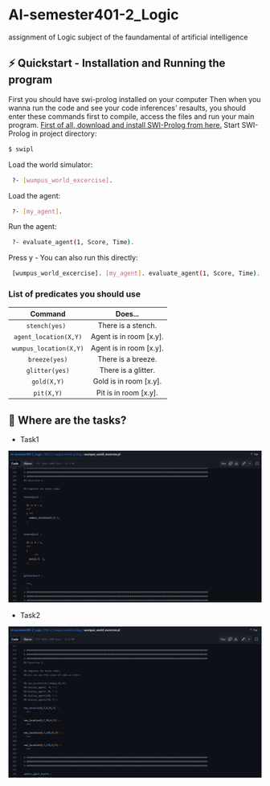 # AI-semester401-2_Logic
assignment of Logic subject of the faundamental of artificial intelligence

##  ⚡️ Quickstart - Installation and Running the program

First you should have swi-prolog installed on your computer
Then when you wanna run the code and see your code inferences' resaults, you should enter these commands first to compile, access the files and run your main program.
[First of all, download and install SWI-Prolog from here.](https://www.swi-prolog.org/download/stable)
Start SWI-Prolog in project directory:
```bash
$ swipl
```
Load the world simulator:

```bash
 ?- [wumpus_world_excercise].
```

Load the agent:

```bash
 ?- [my_agent].
```
Run the agent:

```bash
 ?- evaluate_agent(1, Score, Time).
```
Press y - You can also
run this directly:
```bash
 [wumpus_world_excercise]. [my_agent]. evaluate_agent(1, Score, Time). y
```

### List of predicates you should use

Command| Does...
:-----:|:-----:
`stench(yes) `|There is a stench.
`agent_location(X,Y)`|Agent is in room [x.y].
`wumpus_location(X,Y)`|Agent is in room [x.y].
`breeze(yes)`|There is a breeze.
`glitter(yes)`|There is a glitter.
`gold(X,Y)`|Gold is in room [x.y].
`pit(X,Y)`|Pit is in room [x.y].

## 🎯 Where are the tasks?
* Task1


![Task1](pics/Task1.png)


* Task2


![Task2](pics/Task2.png)
